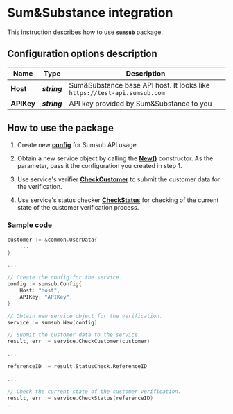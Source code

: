 # Sum&Substance integration

This instruction describes how to use **`sumsub`** package.

## Configuration options description

| **Name**   | **Type**     | **Description**                                                          |
| ---------- | ------------ | ------------------------------------------------------------------------ |
| **Host**   | _**string**_ | Sum&Substance base API host. It looks like `https://test-api.sumsub.com` |
| **APIKey** | _**string**_ | API key provided by Sum&Substance to you                                 |

## How to use the package

1) Create new [**config**](contract.go#L3) for Sumsub API usage.

2) Obtain a new service object by calling the [**New()**](sumsub.go#L25) constructor. As the parameter, pass it the configuration you created in step 1.

3) Use service's verifier [**CheckCustomer**](sumsub.go#L44) to submit the customer data for the verification.

4) Use service's status checker [**CheckStatus**](sumsub.go#L94) for checking of the current state of the customer verification process.

### Sample code

```go
customer := &common.UserData{
    ...
}

...

// Create the config for the service.
config := sumsub.Config{
    Host: "host",
    APIKey: "APIKey",
}

// Obtain new service object for the verification.
service := sumsub.New(config)

// Submit the customer data to the service.
result, err := service.CheckCustomer(customer)

...

referenceID := result.StatusCheck.ReferenceID

...

// Check the current state of the customer verification.
result, err := service.CheckStatus(referenceID)
...
```
